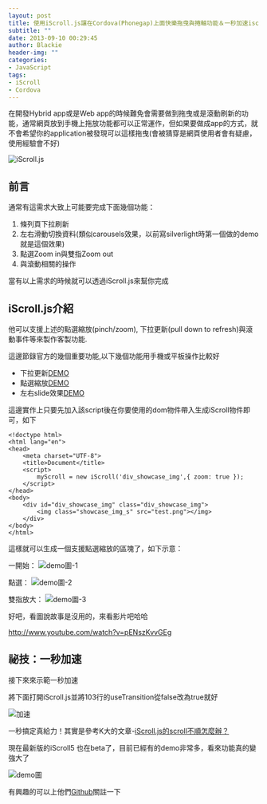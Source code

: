 ```yaml
---
layout: post
title: 使用iScroll.js讓在Cordova(Phonegap)上面快樂拖曳與捲軸功能＆一秒加速iscroll.js
subtitle: ""
date: 2013-09-10 00:29:45
author: Blackie
header-img: ""
categories:
- JavaScript
tags:
- iScroll
- Cordova
---
```


在開發Hybrid app或是Web app的時候難免會需要做到拖曳或是滾動刷新的功能，通常網頁放到手機上拖放功能都可以正常運作，但如果要做成app的方式，就不會希望你的application被發現可以這樣拖曳(會被猜穿是網頁使用者會有疑慮，使用經驗會不好)

<!-- More -->

![iScroll.js](https://dl.dropboxusercontent.com/u/20925528/%E6%8A%80%E8%A1%93Blog/blogs/20130910/1.jpg)

## 前言

通常有這需求大致上可能要完成下面幾個功能：

1. 條列頁下拉刷新
2. 左右滑動切換資料(類似carousels效果，以前寫silverlight時第一個做的demo就是這個效果)
3. 點選Zoom in與雙指Zoom out
4. 與滾動相關的操作

當有以上需求的時候就可以透過iScroll.js來幫你完成

## iScroll.js介紹
他可以支援上述的點選縮放(pinch/zoom), 下拉更新(pull down to refresh)與滾動事件等來製作客製功能.

這邊節錄官方的幾個重要功能,以下幾個功能用手機或平板操作比較好

- 下拉更新[DEMO](http://cubiq.org/dropbox/iscroll4/examples/pull-to-refresh/)
- 點選縮放[DEMO](http://cubiq.org/dropbox/iscroll4/examples/zoom/)
- 左右slide效果[DEMO](http://cubiq.org/dropbox/iscroll4/examples/carousel/)

這邊實作上只要先加入該script後在你要使用的dom物件帶入生成iScroll物件即可，如下

	<!doctype html>
	<html lang="en">
	<head>
		<meta charset="UTF-8">
		<title>Document</title>
		<script>
			myScroll = new iScroll('div_showcase_img',{ zoom: true });
		</script>
	</head>
	<body>
		<div id="div_showcase_img" class="div_showcase_img">
			<img class="showcase_img_s" src="test.png"></img>
		</div>
	</body>
	</html>

這樣就可以生成一個支援點選縮放的區塊了，如下示意：

一開始：
![demo圖-1](https://dl.dropboxusercontent.com/u/20925528/%E6%8A%80%E8%A1%93Blog/blogs/20130910/4.png)

點選：
![demo圖-2](https://dl.dropboxusercontent.com/u/20925528/%E6%8A%80%E8%A1%93Blog/blogs/20130910/5.png)

雙指放大：
![demo圖-3](https://dl.dropboxusercontent.com/u/20925528/%E6%8A%80%E8%A1%93Blog/blogs/20130910/6.png)

好吧，看圖說故事是沒用的，來看影片吧哈哈

http://www.youtube.com/watch?v=pENszKvvGEg

## 祕技：一秒加速

接下來來示範一秒加速

將下面打開iScroll.js並將103行的useTransition從false改為true就好

![加速](https://dl.dropboxusercontent.com/u/20925528/%E6%8A%80%E8%A1%93Blog/blogs/20130910/2.png)

一秒搞定真給力！其實是參考K大的文章-[iScroll.js的scroll不順怎麼辦？](http://www.icoding.co/2012/03/iscroll-js%E7%9A%84scroll%E4%B8%8D%E9%A0%86%E6%80%8E%E9%BA%BC%E8%BE%A6%EF%BC%9F)

現在最新版的iScroll5 也在beta了，目前已經有的demo非常多，看來功能真的變強大了

![demo圖](https://dl.dropboxusercontent.com/u/20925528/%E6%8A%80%E8%A1%93Blog/blogs/20130910/3.png)

有興趣的可以上他們[Github](https://github.com/cubiq/iscroll)關註一下
